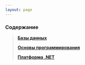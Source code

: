```yaml
---
layout: page
---
```


### Содержание

> **[Базы данных](docs/DataBases/README.md)**
>
> **[Основы программирования](docs/Basics/README.md)**
>
> **[Платформа .NET](docs/.NET/README.md)**
